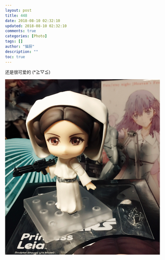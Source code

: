 ```yaml
---
layout: post
title: 448
date: 2018-08-10 02:32:10
updated: 2018-08-10 02:32:10
comments: true
categories: [Photo]
tags: []
author: "猫厨"
description: ""
toc: true
---
```


<p>还是很可爱的 (*≧▽≦)</p>

![](https://raw.githubusercontent.com/alicewish/meowchain247/master/img_cVZNdzJtQk9JV2R5bUNhYXQvL2dIUW1FM3Q4ajRVQkJhY29HRWNiZEJmNk81WmRHSGxWOFNnPT0.jpg)